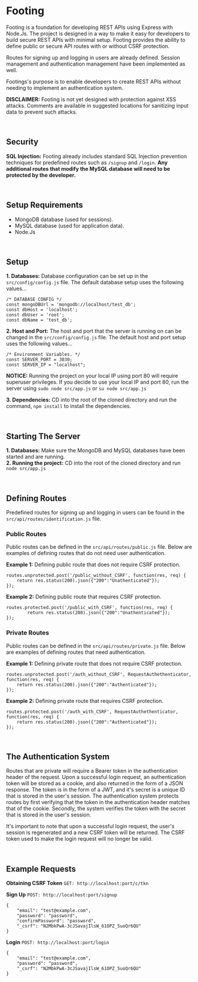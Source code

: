 # Footing

Footing is a foundation for developing REST APIs using Express with Node.Js. The project is designed in a way to make it easy for developers to build secure REST APIs with minimal setup. Footing provides the ability to define public or secure API routes with or without CSRF protection. 

Routes for signing up and logging in users are already defined. Session management and authentication management have been implemented as well. 

Footings's purpose is to enable developers to create REST APIs without needing to implement an authentication system. 

**DISCLAIMER:** Footing is not yet designed with protection against XSS attacks. Comments are available in suggested locations for sanitizing input data to prevent such attacks.  

<br />

## Security 
**SQL Injection:** Footing already includes standard SQL Injection prevention techniques for predefined routes such as `/signup` and `/login`. __Any additional routes that modify the MySQL database will need to be protected by the developer.__

<br />

## Setup Requirements
  - MongoDB database (used for sessions).
  - MySQL database (used for application data).
  - Node.Js

<br />

## Setup
**1. Databases:** Database configuration can be set up in the `src/config/config.js` file. The default database setup uses the following values...

```
/* DATABASE CONFIG */
const mongoDBUrl = 'mongodb://localhost/test_db';
const dbHost = 'localhost';
const dbUser = 'root';
const dbName = 'test_db';
```
**2. Host and Port:** The host and port that the server is running on can be changed in the `src/config/config.js` file. The default host and port setup uses the following values...
```
/* Environment Variables. */
const SERVER_PORT = 3030;
const SERVER_IP = "localhost";
```
**NOTICE:** Running the project on your local IP using port 80 will require superuser privileges. If you decide to use your local IP and port 80, run the server using `sudo node src/app.js` or `su node src/app.js`  

**3. Dependencies:** CD into the root of the cloned directory and run the command, `npm install` to install the dependencies.

<br />

## Starting The Server
**1. Databases:** Make sure the MongoDB and MySQL databases have been started and are running.  
**2. Running the project:** CD into the root of the cloned directory and run `node src/app.js`

<br />

## Defining Routes

Predefined routes for signing up and logging in users can be found in the `src/api/routes/identification.js` file.  

### Public Routes
Public routes can be defined in the `src/api/routes/public.js` file. Below are examples of defining routes that do not need user authentication.

**Example 1:** Defining public route that does not require CSRF protection.
~~~
routes.unprotected.post('/public_without_CSRF', function(res, req) {
    return res.status(200).json({"200":"Unathenticated"});
});
~~~
**Example 2:** Defining public route that requires CSRF protection.
~~~
routes.protected.post('/public_with_CSRF', function(res, req) {
		return res.status(200).json({"200":"Unathenticated"});
});
~~~

### Private Routes
Public routes can be defined in the `src/api/routes/private.js` file. Below are examples of defining routes that need authentication.

**Example 1:** Defining private route that does not require CSRF protection.
~~~
routes.unprotected.post('/auth_without_CSRF', RequestAuthethenticator, function(res, req) {
    return res.status(200).json({"200":"Authenticated"});
});
~~~
**Example 2:** Defining private route that requires CSRF protection.
~~~
routes.protected.post('/auth_with_CSRF', RequestAuthethenticator, function(res, req) {
    return res.status(200).json({"200":"Authenticated"});
});
~~~

<br />

## The Authentication System
Routes that are private will require a Bearer token in the authentication header of the request. Upon a successful login request, an authentication token will be stored as a cookie, and also returned in the form of a JSON response. The token is in the form of a JWT, and it's secret is a unique ID that is stored in the user's session. The authentication system protects routes by first verifying that the token in the authentication header matches that of the cookie. Secondly, the system verifies the token with the secret that is stored in the user's session.

It's important to note that upon a successful login request, the user's session is regenerated and a new CSRF token will be returned. The CSRF token used to make the login request will no longer be valid.

<br />

## Example Requests
**Obtaining CSRF Token**
`GET: http://localhost:port/c/tkn`

**Sign Up**
`POST: http://localhost:port/signup`
~~~
{
	"email": "test@example.com",
	"password": "password",
	"confirmPassword": "password",
	"_csrf": "N2MbkPwA-3cJSavajIlsW_61OPZ_5uoQr6QU"
}
~~~
**Login**
`POST: http://localhost:port/login`
~~~
{
	"email": "test@example.com",
	"password": "password",
	"_csrf": "N2MbkPwA-3cJSavajIlsW_61OPZ_5uoQr6QU"
}
~~~

